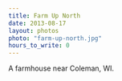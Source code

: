 ```yaml
---
title: Farm Up North
date: 2013-08-17
layout: photos
photo: "farm-up-north.jpg"
hours_to_write: 0
---
```


A farmhouse near Coleman, WI. 